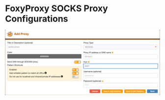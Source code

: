 # FoxyProxy SOCKS Proxy Configurations

![foxy-proxy-socks-proxy-conf](/img/foxy-proxy-socks-proxy-conf.png)